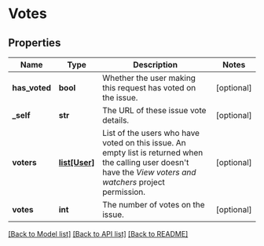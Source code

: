 # Votes

## Properties
Name | Type | Description | Notes
------------ | ------------- | ------------- | -------------
**has_voted** | **bool** | Whether the user making this request has voted on the issue. | [optional] 
**_self** | **str** | The URL of these issue vote details. | [optional] 
**voters** | [**list[User]**](User.md) | List of the users who have voted on this issue. An empty list is returned when the calling user doesn&#x27;t have the *View voters and watchers* project permission. | [optional] 
**votes** | **int** | The number of votes on the issue. | [optional] 

[[Back to Model list]](../README.md#documentation-for-models) [[Back to API list]](../README.md#documentation-for-api-endpoints) [[Back to README]](../README.md)

